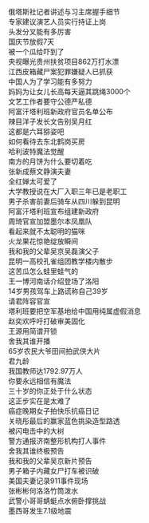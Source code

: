 俄塔斯社记者讲述与习主席握手细节  
专家建议演艺人员实行持证上岗  
头发分叉能有多厉害  
国庆节放假7天  
被一个瓜给吓到了  
央视曝光贵州扶贫项目862万打水漂  
江西皮箱藏尸案犯罪嫌疑人已抓获  
中国人为了学习能有多努力  
妈妈为让女儿长高每天逼其跳绳3000个  
文艺工作者要守公德严私德  
阿富汗塔利班新政府官员名单公布  
辣目洋子发长文告别吴月红  
这都是六耳猕姿吧  
如何看待去东北鹤岗买房  
哈利波特魔法觉醒  
南方的月饼为什么要切着吃  
张新成蔡文静演夫妻  
全红婵太可爱了  
大学教授说在大厂入职三年已是老职工  
男子杀害前妻后骑车从四川躲到昆明  
阿富汗塔利班宣布组建新政府  
周琦官宣加盟墨尔本凤凰队  
看起来就不太聪明的猫咪  
火龙果花惊艳绽放瞬间  
我和我的父辈吴京吴磊演父子  
昆明一高校孔雀组团教学楼内散步  
这苦瓜怎么蛙里蛙气的  
王一博河南话介绍登场了洛阳  
14岁男孩驾车上路谎称自己39岁  
请君阵容官宣  
塔利班要把空军基地给中国用纯属虚假消息  
赵奕欢呼吁打破审美固化  
王源用简谱开锁  
舍我其谁开播  
65岁农民大爷田间拍武侠大片  
君九龄  
我国教师达1792.97万人  
你要永远相信有魔法  
三十岁的你正处于什么状态  
这正步实在是太难了  
癌症晚期女子拍快乐抗癌日记  
关晓彤最后的赢家蓝色挑染造型路透  
被闪电击中的大树  
警方通报济南整形机构打人事件  
舍我其谁终极预告  
我和我的父辈吴京新片预告  
男子箱子内藏女尸打车被识破  
美国夫妻记录911事件现场  
张彬彬何洛洛竹筒泼水  
武警小哥哥蜻蜓点水俯卧撑挑战  
墨西哥发生7.1级地震  
